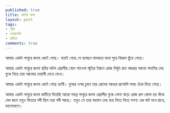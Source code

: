 ```yaml
---
published: true
title: ঘাটের কথা
layout: post
tags:
- প্রেম
- লেখালেখি
- কবিতা
comments: true
---
```

আমার একটা পাথুরে জনম কেটে গেছে।
বয়েই গেছে সে ছলছল
মাদকতা মাখা সুরে বিহ্বল
ছুঁয়ে গেছে।

আমার একটা পাথুরে জনম স্থবির অটল
প্রেয়সীর স্বেদে শ্যাওলা স্মৃতির
ইন্ধনে রোজ
নির্ঘুম রাত
বজরার আলো
পানসির দেহ বুকে নিয়ে তার
আলোর দেয়ালী দেখে দেখে।

আমার একটা পাথুরে জনম
কেটে গেছে ধ্যানী।
বুকের ওপর চুম্বন তার
রোদের আখরে
রূপোলি সময় এঁকে দিয়ে গেছে।

আমার একটা পাথুরে জনম কাটিয়ে দিয়েছি
আরো সহস্র পাথুরে জনম
প্রেয়সীর বুকে নোনা বাড়ে রোজ
রূপ ঘোলা হয়
বাঁকে মেদ জমে
তবুও ভিতরে নদী ছিল তার নদী আছে।
তবুও সে তার বহমান দেহ বয়ে নিতে নিতে
নগণ্য এক ঘাট মনে রাখে, ভালোবাসে।
